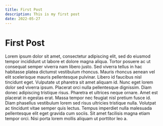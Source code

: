 ```yaml
---
title: First Post
description: This is my first post
date: 2022-05-27
---
```


# First Post

Lorem ipsum dolor sit amet, consectetur adipiscing elit, sed do eiusmod tempor incididunt ut labore et dolore magna aliqua. Tortor posuere ac ut consequat semper viverra nam libero justo. Sed viverra tellus in hac habitasse platea dictumst vestibulum rhoncus. Mauris rhoncus aenean vel elit scelerisque mauris pellentesque pulvinar. Libero id faucibus nisl tincidunt eget. Vulputate ut pharetra sit amet aliquam id. Nunc eget lorem dolor sed viverra ipsum. Placerat orci nulla pellentesque dignissim. Diam donec adipiscing tristique risus. Pharetra et ultrices neque ornare. Amet est placerat in egestas erat. Massa tempor nec feugiat nisl pretium fusce id. Diam phasellus vestibulum lorem sed risus ultricies tristique nulla. Volutpat ac tincidunt vitae semper quis lectus. Tempus imperdiet nulla malesuada pellentesque elit eget gravida cum sociis. Sit amet facilisis magna etiam tempor orci. Nisi porta lorem mollis aliquam ut porttitor leo a.
